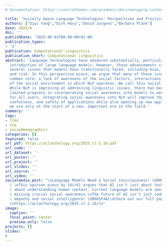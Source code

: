 ```yaml
---
# Documentation: https://sourcethemes.com/academic/docs/managing-content/

title: 'Socially Aware Language Technologies: Perspectives and Practices'
authors: ["Diyi Yang","Dirk Hovy","David Jurgens","Barbara Plank"]
date: 2025/6
doi: ''
publishDate: '2025-06-01T00:00:00+01:00'
publication_types:
- '2'
publication: Computational Linguistics
publication_short: Computational Linguistics
abstract: 'Language technologies have advanced substantially, particularly with the
  introduction of large language models. However, these advancements can exacerbate
  several issues that models have traditionally faced, including bias, evaluation,
  and risk. In this perspective piece, we argue that many of these issues share a
  common core: a lack of awareness of the social factors, interactions, and implications
  of the social environment in which NLP operates. We call this social awareness.
  While NLP is improving at addressing linguistic issues, there has been relatively
  limited progress in incorporating social awareness into models to work in all situations
  for all users. Integrating social awareness into NLP will improve the naturalness,
  usefulness, and safety of applications while also opening up new applications. Today,
  we are only at the start of a new, important era in the field.'
summary: ''
tags:
- llms
- nlp
- sociodemographics
categories: []
featured: false
url_pdf: https://aclanthology.org/2025.cl-2.10.pdf
url_code: ''
url_dataset: ''
url_poster: ''
url_project: ''
url_slides: ''
url_source: ''
url_video: ''
socialmedia_post: "\nLanguage Models Need a Social Consciousness! \U0001F916\U0001F30D\
  \ \nThis opinion piece by {dirk} argues that AI isn't just about tech\u2014it's\
  \ about understanding human context. Current language models are smart, but they're\
  \ missing crucial social awareness.\nThe future of AI isn't just code\u2014it's\
  \ empathy and social intelligence! \U0001F4A1\nCheck out our full paper! \U0001F447\
  \nhttps://aclanthology.org/2025.cl-2.10/\n"
image:
  caption: ''
  focal_point: Center
  preview_only: false
projects: []
slides: ''
#
---
```

